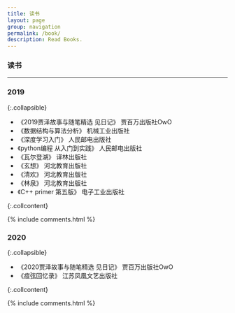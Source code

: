 ```yaml
---
title: 读书
layout: page
group: navigation
permalink: /book/
description: Read Books.
---
```


### 读书

-------

### 2019
{:.collapsible}

- 《2019贾泽故事与随笔精选 见日记》 贾百万出版社OwO
- 《数据结构与算法分析》 机械工业出版社
- 《深度学习入门》 人民邮电出版社
- 《python编程 从入门到实践》 人民邮电出版社
- 《瓦尔登湖》 译林出版社
- 《玄想》 河北教育出版社
- 《清欢》 河北教育出版社
- 《林泉》 河北教育出版社
- 《C++ primer 第五版》 电子工业出版社

{:.collcontent}

{% include comments.html %}

### 2020
{:.collapsible}

- 《2020贾泽故事与随笔精选 见日记》 贾百万出版社OwO
- 《痖弦回忆录》 江苏凤凰文艺出版社

{:.collcontent}

{% include comments.html %}
